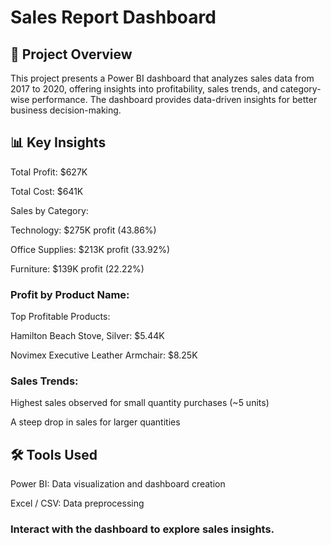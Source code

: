 # Sales Report Dashboard

## 📌 Project Overview

This project presents a Power BI dashboard that analyzes sales data from 2017 to 2020, offering insights into profitability, sales trends, and category-wise performance. The dashboard provides data-driven insights for better business decision-making.

## 📊 Key Insights

Total Profit: $627K

Total Cost: $641K

Sales by Category:

Technology: $275K profit (43.86%)

Office Supplies: $213K profit (33.92%)

Furniture: $139K profit (22.22%)

### Profit by Product Name:

Top Profitable Products:

Hamilton Beach Stove, Silver: $5.44K

Novimex Executive Leather Armchair: $8.25K

### Sales Trends:

Highest sales observed for small quantity purchases (~5 units)

A steep drop in sales for larger quantities

## 🛠️ Tools Used

Power BI: Data visualization and dashboard creation

Excel / CSV: Data preprocessing


### Interact with the dashboard to explore sales insights.

